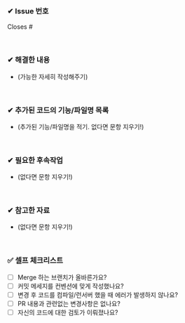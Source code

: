 ### ✔ Issue 번호

Closes #

<br>

### ✔ 해결한 내용

- (가능한 자세히 작성해주기)

<br>

### ✔ 추가된 코드의 기능/파일명 목록

- (추가된 기능/파일명을 적기. 없다면 문항 지우기!)

<br>

### ✔ 필요한 후속작업

- (없다면 문항 지우기!)

<br>

### ✔ 참고한 자료

- (없다면 문항 지우기!)

<br>

### ✅ 셀프 체크리스트

- [ ] Merge 하는 브랜치가 올바른가요?
- [ ] 커밋 메세지를 컨벤션에 맞게 작성했나요?
- [ ] 변경 후 코드를 컴파일/런서버 했을 때 에러가 발생하지 않나요?
- [ ] PR 내용과 관련없는 변경사항은 없나요?
- [ ] 자신의 코드에 대한 검토가 이뤄졌나요?
